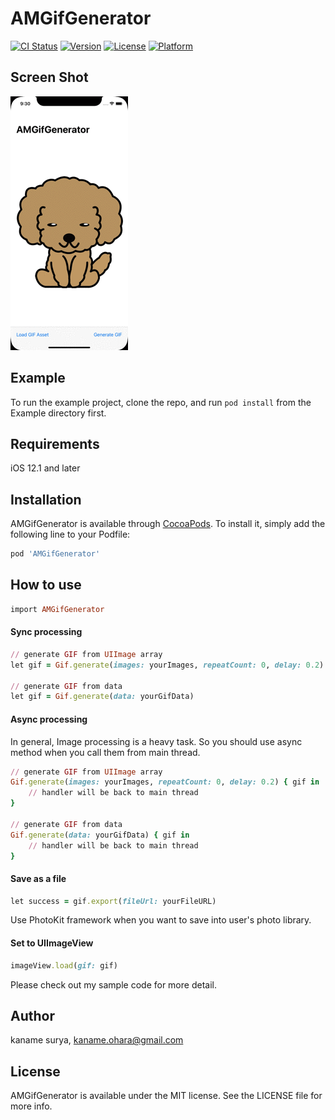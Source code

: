 # AMGifGenerator

[![CI Status](https://img.shields.io/travis/asamoya/AMGifGenerator.svg?style=flat)](https://travis-ci.org/asamoya/AMGifGenerator)
[![Version](https://img.shields.io/cocoapods/v/AMGifGenerator.svg?style=flat)](https://cocoapods.org/pods/AMGifGenerator)
[![License](https://img.shields.io/cocoapods/l/AMGifGenerator.svg?style=flat)](https://cocoapods.org/pods/AMGifGenerator)
[![Platform](https://img.shields.io/cocoapods/p/AMGifGenerator.svg?style=flat)](https://cocoapods.org/pods/AMGifGenerator)

## Screen Shot

![Screen Record](/ScreenShots/shot0.gif)

## Example

To run the example project, clone the repo, and run `pod install` from the Example directory first.

## Requirements

iOS 12.1 and later

## Installation

AMGifGenerator is available through [CocoaPods](https://cocoapods.org). To install
it, simply add the following line to your Podfile:

```ruby
pod 'AMGifGenerator'
```

## How to use
```ruby
import AMGifGenerator
```

#### Sync processing
```ruby
// generate GIF from UIImage array
let gif = Gif.generate(images: yourImages, repeatCount: 0, delay: 0.2)

// generate GIF from data
let gif = Gif.generate(data: yourGifData)
```

#### Async processing
In general, Image processing is a heavy task.
So you should use async method when you call them from main thread.
```ruby
// generate GIF from UIImage array
Gif.generate(images: yourImages, repeatCount: 0, delay: 0.2) { gif in
    // handler will be back to main thread
}

// generate GIF from data
Gif.generate(data: yourGifData) { gif in
    // handler will be back to main thread
}
```

#### Save as a file
```ruby
let success = gif.export(fileUrl: yourFileURL)
```
Use PhotoKit framework when you want to save into user's photo library.

#### Set to UIImageView
```ruby
imageView.load(gif: gif)
```

Please check out my sample code for more detail.

## Author

kaname surya, kaname.ohara@gmail.com

## License

AMGifGenerator is available under the MIT license. See the LICENSE file for more info.
